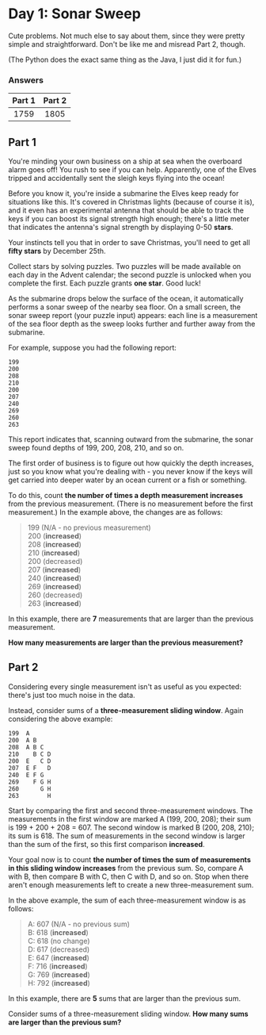 # Day 1: Sonar Sweep
Cute problems. Not much else to say about them, since they were pretty simple and straightforward. Don't be like me and misread Part 2, though.

(The Python does the exact same thing as the Java, I just did it for fun.)

### Answers
| Part 1 | Part 2 |
| :---: | :---: |
| 1759 | 1805 |

## Part 1
You're minding your own business on a ship at sea when the overboard alarm goes off! You rush to see if you can help. Apparently, one of the Elves tripped and accidentally sent the sleigh keys flying into the ocean!

Before you know it, you're inside a submarine the Elves keep ready for situations like this. It's covered in Christmas lights (because of course it is), and it even has an experimental antenna that should be able to track the keys if you can boost its signal strength high enough; there's a little meter that indicates the antenna's signal strength by displaying 0-50 **stars**.

Your instincts tell you that in order to save Christmas, you'll need to get all **fifty stars** by December 25th.

Collect stars by solving puzzles. Two puzzles will be made available on each day in the Advent calendar; the second puzzle is unlocked when you complete the first. Each puzzle grants **one star**. Good luck!

As the submarine drops below the surface of the ocean, it automatically performs a sonar sweep of the nearby sea floor. On a small screen, the sonar sweep report (your puzzle input) appears: each line is a measurement of the sea floor depth as the sweep looks further and further away from the submarine.

For example, suppose you had the following report:
```
199
200
208
210
200
207
240
269
260
263
```
This report indicates that, scanning outward from the submarine, the sonar sweep found depths of 199, 200, 208, 210, and so on.

The first order of business is to figure out how quickly the depth increases, just so you know what you're dealing with - you never know if the keys will get carried into deeper water by an ocean current or a fish or something.

To do this, count **the number of times a depth measurement increases** from the previous measurement. (There is no measurement before the first measurement.) In the example above, the changes are as follows:

> 199 (N/A - no previous measurement)\
> 200 (**increased**)\
> 208 (**increased**)\
> 210 (**increased**)\
> 200 (decreased)\
> 207 (**increased**)\
> 240 (**increased**)\
> 269 (**increased**)\
> 260 (decreased)\
> 263 (**increased**)

In this example, there are **7** measurements that are larger than the previous measurement.

**How many measurements are larger than the previous measurement?**

## Part 2
Considering every single measurement isn't as useful as you expected: there's just too much noise in the data.

Instead, consider sums of a **three-measurement sliding window**. Again considering the above example:
```
199  A      
200  A B    
208  A B C  
210    B C D
200  E   C D
207  E F   D
240  E F G  
269    F G H
260      G H
263        H
```
Start by comparing the first and second three-measurement windows. The measurements in the first window are marked A (199, 200, 208); their sum is 199 + 200 + 208 = 607. The second window is marked B (200, 208, 210); its sum is 618. The sum of measurements in the second window is larger than the sum of the first, so this first comparison **increased**.

Your goal now is to count **the number of times the sum of measurements in this sliding window increases** from the previous sum. So, compare A with B, then compare B with C, then C with D, and so on. Stop when there aren't enough measurements left to create a new three-measurement sum.

In the above example, the sum of each three-measurement window is as follows:

> A: 607 (N/A - no previous sum)\
> B: 618 (**increased**)\
> C: 618 (no change)\
> D: 617 (decreased)\
> E: 647 (**increased**)\
> F: 716 (**increased**)\
> G: 769 (**increased**)\
> H: 792 (**increased**)

In this example, there are **5** sums that are larger than the previous sum.

Consider sums of a three-measurement sliding window. **How many sums are larger than the previous sum?**
